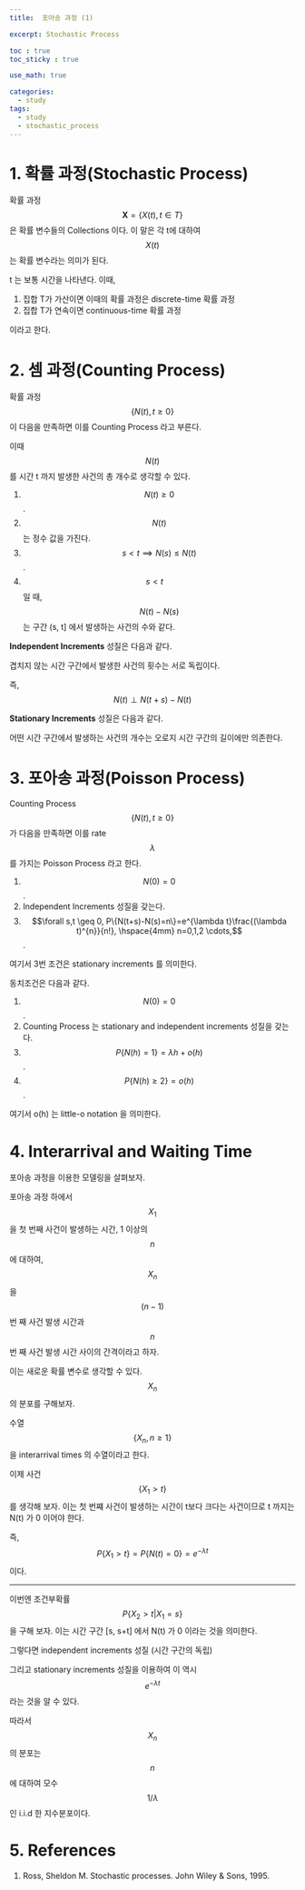 ```yaml
---
title:  포아송 과정 (1)

excerpt: Stochastic Process  

toc : true
toc_sticky : true  

use_math: true

categories:
  - study
tags:
  - study
  - stochastic_process
---
```


# 1. 확률 과정(Stochastic Process)
확률 과정 $$\mathbf{X} = \{X(t), t \in T\}$$ 은
확률 변수들의 Collections 이다. 이 말은 각 t에 대하여 $$X(t)$$ 는 확률 변수라는 의미가 된다.

t 는 보통 시간을 나타낸다. 이때,

1. 집합 T가 가산이면 이때의 확률 과정은 discrete-time 확률 과정
2. 집합 T가 연속이면 continuous-time 확률 과정

이라고 한다.

# 2. 셈 과정(Counting Process)

확률 과정 $$\{N(t), t \geq 0 \}$$ 이 다음을 만족하면 이를
Counting Process 라고 부른다. 

이때 $$N(t)$$ 를 시간 t 까지 발생한 사건의 총 개수로 생각할 수 있다.

1. $$N(t) \geq 0$$.
2. $$N(t)$$ 는 정수 값을 가진다.
3. $$s<t \implies N(s) \leq N(t)$$.
4. $$s<t \quad$$ 일 때, $$N(t)-N(s)$$ 는 구간 (s, t] 에서 발생하는 사건의 수와 같다.

**Independent Increments** 성질은 다음과 같다.

겹치지 않는 시간 구간에서 발생한 사건의 횟수는 서로 독립이다.

즉, $$N(t) \perp N(t+s)-N(t)$$

 **Stationary Increments** 성질은 다음과 같다.

어떤 시간 구간에서 발생하는 사건의 개수는 오로지 시간 구간의 길이에만 의존한다. 


# 3. 포아송 과정(Poisson Process) 

Counting Process $$\{N(t), t \geq 0 \}$$ 가 다음을 만족하면
이를 rate $$\lambda$$ 를 가지는 Poisson Process 라고 한다. 

1. $$N(0)=0$$.
2. Independent Increments 성질을 갖는다.
3. $$\forall s,t \geq 0, P\{N(t+s)-N(s)=n\}=e^{\lambda t}\frac{(\lambda t)^{n}}{n!}, \hspace{4mm} n=0,1,2 \cdots,$$.

여기서 3번 조건은 stationary increments 를 의미한다.

동치조건은 다음과 같다. 

1. $$N(0)=0$$.
2. Counting Process 는 stationary and independent increments 성질을 갖는다.
3. $$P\{N(h)=1\}=\lambda h+ o(h)$$.
4. $$P\{N(h) \geq 2\} = o(h)$$.

여기서 o(h) 는 little-o notation 을 의미한다.

# 4. Interarrival and Waiting Time
포아송 과정을 이용한 모델링을 살펴보자.

포아송 과정 하에서 $$X_1$$ 을 첫 번째 사건이 발생하는 시간, 1 이상의 $$n$$ 에 대하여, $$X_n$$ 을 $$(n-1)$$ 번 째 사건 발생 시간과 $$n$$ 번 째 사건 발생 시간
사이의 간격이라고 하자.

이는 새로운 확률 변수로 생각할 수 있다. $$X_n$$ 의 분포를 구해보자.

수열 $$\{X_n, n \geq 1 \}$$ 을 interarrival times 의 수열이라고 한다. 

이제 사건 $$\{X_1 > t \}$$ 를 생각해 보자. 이는 첫 번쨰 사건이
발생하는 시간이 t보다 크다는 사건이므로 t 까지는 N(t) 가 0 이어야 한다.

즉, $$P\{X_1 > t \} = P\{N(t)=0 \}  = e^{-\lambda t}$$ 이다.

--- 

이번엔 조건부확률 $$P\{X_2 >t | X_1 =s \}$$ 을 구해 보자.  이는 시간 구간 [s, s+t] 에서 N(t) 가 0 이라는 것을 의미한다. 

그렇다면 independent increments 성질
(시간 구간의 독립)

그리고 stationary increments 성질을 이용하여 이 역시 $$e^{-\lambda t}$$ 라는 것을 알 수 있다. 

따라서 $$X_n$$ 의 분포는 $$n$$ 에 대하여 모수 $$1/\lambda$$ 인
i.i.d 한 지수분포이다.


# 5. References

1. Ross, Sheldon M. Stochastic processes. John Wiley & Sons, 1995.